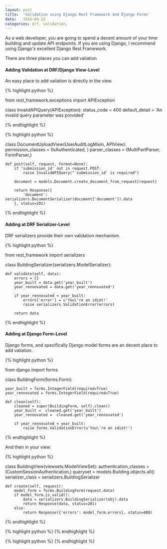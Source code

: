 ```yaml
---
layout: post
title:  'Validation using Django Rest Framework and Django Forms'
date:   2016-09-22
categories: drf, validation,
---
```


As a web developer, you are going to spend a decent amount of your time building and update API endpoints. 
If you are using Django, I recommend using Django's excellent Django Rest Framework.

There are three places you can add valiation

#### Adding Validation at DRF/Django View-Level

An easy place to add valiation is directly in the view.

{% highlight python %}

from rest_framework.exceptions import APIException

class InvalidAPIQuery(APIException):
    status_code = 400
    default_detail = 'An invalid query parameter was provided'

{% endhighlight %}

{% highlight python %}

class DocumentUploadView(UserAuditLogMixin, APIView):
    permission_classes = (IsAuthenticated, )
    parser_classes = (MultiPartParser, FormParser,)

    def post(self, request, format=None):
        if 'submission_id' not in request.POST:
            raise InvalidAPIQuery("`submission_id` is required")

        document = models.Document.create_document_from_request(request)

        return Response({
            'document': serializers.DocumentSerializer(document['document']).data
        }, status=201)



{% endhighlight %}


#### Adding at DRF Serializer-Level

DRF serializers provide their own validation mechanism.


{% highlight python %}

from rest_framework import serializers

class BuildingSerializer(serializers.ModelSerializer):

    def validate(self, data):
        errors = {}
        year_built = data.get('year_built')
        year_rennovated = data.get('year_rennovated')
        
        if year_rennovated < year_built:
            errors['error'] = u'You\'re an idiot!'
            raise serializers.ValidationError(errors)
            
        return data


{% endhighlight %}

#### Adding at Django Form-Level

Django forms, and specifically Django model forms are an decent place to add valiation.

{% highlight python %}

from django import forms

class BuildingForm(forms.Form):

    year_built = forms.IntegerField(required=True)
    year_rennovated = forms.IntegerField(required=True)
                            
    def clean(self):
        cleaned = super(BuildingForm, self).clean()
        year_built =  cleaned.get('year_built')
        year_rennovated =  cleaned.get('year_rennovated')

        if year_rennovated < year_built:
            raise forms.ValidationError(u'You\'re an idiot!')
     
{% endhighlight %}

And then in your view:

{% highlight python %}

class BuildingView(viewsets.ModelViewSet):
    authentication_classes = (CustomSessionAuthentication,)
    queryset = models.Building.objects.all()
    serializer_class = serializers.BuildingSerializer

    def create(self, request):
        model_form = forms.BuildingForm(request.data)
        if model_form.is_valid():
            data = serializers.BuildingSerializer(obj).data
            return Response(data, status=201)
        else:
            return Response({'errors': model_form.errors}, status=400)


{% endhighlight %}

{% highlight python %}
{% endhighlight %}

{% highlight python %}
{% endhighlight %}

